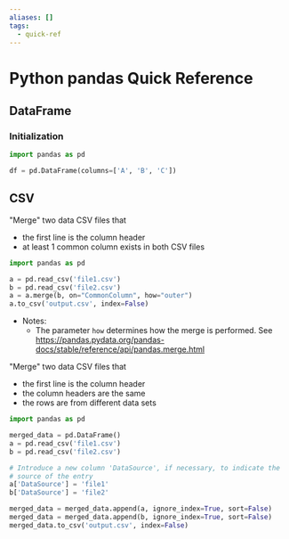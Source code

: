 ```yaml
---
aliases: []
tags:
  - quick-ref
---
```


# Python pandas Quick Reference

## DataFrame

### Initialization


```python
import pandas as pd

df = pd.DataFrame(columns=['A', 'B', 'C'])
```

## CSV

"Merge" two data CSV files that

* the first line is the column header
* at least 1 common column exists in both CSV files

```python
import pandas as pd

a = pd.read_csv('file1.csv')
b = pd.read_csv('file2.csv')
a = a.merge(b, on="CommonColumn", how="outer")
a.to_csv('output.csv', index=False)
```

* Notes:
    * The parameter `how` determines how the merge is performed. See https://pandas.pydata.org/pandas-docs/stable/reference/api/pandas.merge.html

"Merge" two data CSV files that

* the first line is the column header
* the column headers are the same
* the rows are from different data sets


```python
import pandas as pd

merged_data = pd.DataFrame()
a = pd.read_csv('file1.csv')
b = pd.read_csv('file2.csv')

# Introduce a new column 'DataSource', if necessary, to indicate the
# source of the entry
a['DataSource'] = 'file1'
b['DataSource'] = 'file2'

merged_data = merged_data.append(a, ignore_index=True, sort=False)
merged_data = merged_data.append(b, ignore_index=True, sort=False)
merged_data.to_csv('output.csv', index=False)
``` 